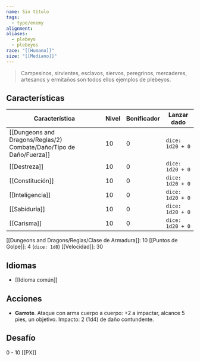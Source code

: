 ```yaml
---
name: Sin título
tags:
  - type/enemy
alignment: 
aliases:
  - plebeyo
  - plebeyos
race: "[[Humano]]"
size: "[[Mediano]]"
---
```

> Campesinos, sirvientes, esclavos, siervos, peregrinos, mercaderes, artesanos y ermitaños son todos ellos ejemplos de plebeyos.
## Características
| Característica | Nivel | Bonificador | Lanzar dado |
| ---- | ---- | ---- | ---- |
| [[Dungeons and Dragons/Reglas/2) Combate/Daño/Tipo de Daño/Fuerza]] | 10 | 0 | `dice: 1d20 + 0` |
| [[Destreza]] | 10 | 0 | `dice: 1d20 + 0` |
| [[Constitución]] | 10 | 0 | `dice: 1d20 + 0` |
| [[Inteligencia]] | 10 | 0 | `dice: 1d20 + 0` |
| [[Sabiduría]] | 10 | 0 | `dice: 1d20 + 0` |
| [[Carisma]] | 10 | 0 | `dice: 1d20 + 0` |

[[Dungeons and Dragons/Reglas/Clase de Armadura]]: 10
[[Puntos de Golpe]]: 4 (`dice: 1d8`)
[[Velocidad]]: 30
## Idiomas
- [[Idioma común]]
## Acciones
- **Garrote**. Ataque con arma cuerpo a cuerpo: +2 a impactar, alcance 5 pies, un objetivo. Impacto: 2 (1d4) de daño contundente. 

## Desafío
0 - 10 [[PX]]
